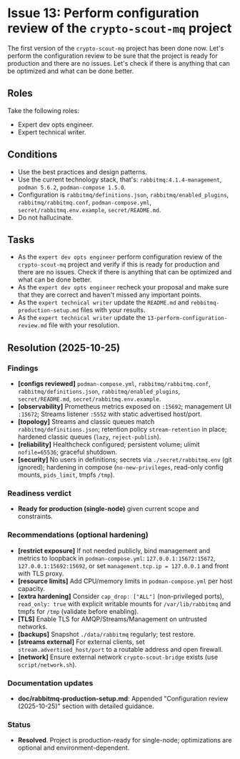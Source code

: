 # Issue 13: Perform configuration review of the `crypto-scout-mq` project

The first version of the `crypto-scout-mq` project has been done now. Let's perform the configuration review to be
sure that the project is ready for production and there are no issues. Let's check if there is anything that can be
optimized and what can be done better.

## Roles

Take the following roles:

- Expert dev opts engineer.
- Expert technical writer.

## Conditions

- Use the best practices and design patterns.
- Use the current technology stack, that's: `rabbitmq:4.1.4-management`, `podman 5.6.2`, `podman-compose 1.5.0`.
- Configuration is `rabbitmq/definitions.json`, `rabbitmq/enabled_plugins`, `rabbitmq/rabbitmq.conf`,
  `podman-compose.yml`, `secret/rabbitmq.env.example`, `secret/README.md`.
- Do not hallucinate.

## Tasks

- As the `expert dev opts engineer` perform configuration review of the `crypto-scout-mq` project and verify if this
  is ready for production and there are no issues. Check if there is anything that can be optimized and what can be done
  better.
- As the `expert dev opts engineer` recheck your proposal and make sure that they are correct and haven't missed any
  important points.
- As the `expert technical writer` update the `README.md` and `rebbitmq-production-setup.md` files with your results.
- As the `expert technical writer` update the `13-perform-configuration-review.md` file with your resolution.

## Resolution (2025-10-25)

### Findings

- **[configs reviewed]** `podman-compose.yml`, `rabbitmq/rabbitmq.conf`, `rabbitmq/definitions.json`,
  `rabbitmq/enabled_plugins`, `secret/README.md`, `secret/rabbitmq.env.example`.
- **[observability]** Prometheus metrics exposed on `:15692`; management UI `:15672`; Streams listener `:5552` with
  static advertised host/port.
- **[topology]** Streams and classic queues match `rabbitmq/definitions.json`; retention policy `stream-retention` in
  place; hardened classic queues (`lazy`, `reject-publish`).
- **[reliability]** Healthcheck configured; persistent volume; ulimit `nofile=65536`; graceful shutdown.
- **[security]** No users in definitions; secrets via `./secret/rabbitmq.env` (git ignored); hardening in compose
  (`no-new-privileges`, read-only config mounts, `pids_limit`, tmpfs `/tmp`).

### Readiness verdict

- **Ready for production (single-node)** given current scope and constraints.

### Recommendations (optional hardening)

- **[restrict exposure]** If not needed publicly, bind management and metrics to loopback in `podman-compose.yml`:
  `127.0.0.1:15672:15672`, `127.0.0.1:15692:15692`, or set `management.tcp.ip = 127.0.0.1` and front with TLS proxy.
- **[resource limits]** Add CPU/memory limits in `podman-compose.yml` per host capacity.
- **[extra hardening]** Consider `cap_drop: ["ALL"]` (non-privileged ports), `read_only: true` with explicit writable
  mounts for `/var/lib/rabbitmq` and tmpfs for `/tmp` (validate before enabling).
- **[TLS]** Enable TLS for AMQP/Streams/Management on untrusted networks.
- **[backups]** Snapshot `./data/rabbitmq` regularly; test restore.
- **[streams external]** For external clients, set `stream.advertised_host/port` to a routable address and open
  firewall.
- **[network]** Ensure external network `crypto-scout-bridge` exists (use `script/network.sh`).

### Documentation updates

- **doc/rabbitmq-production-setup.md**: Appended "Configuration review (2025-10-25)" section with detailed guidance.

### Status

- **Resolved**. Project is production-ready for single-node; optimizations are optional and environment-dependent.